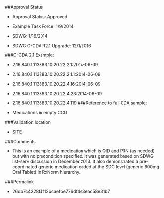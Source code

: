 ##Approval Status 

* Approval Status: Approved
* Example Task Force: 1/9/2014
* SDWG: 1/16/2014

* SDWG C-CDA R2.1 Upgrade: 12/1/2016    

###C-CDA 2.1 Example: 


* 2.16.840.1.113883.10.20.22.2.1:2014-06-09

* 2.16.840.1.113883.10.20.22.2.1.1:2014-06-09

* 2.16.840.1.113883.10.20.22.4.16:2014-06-09

* 2.16.840.1.113883.10.20.22.4.23:2014-06-09
* 2.16.840.1.113883.10.20.22.4.119
###Reference to full CDA sample:
* Medications in empty CCD


###Validation location

* [SITE](https://sitenv.org/c-cda-validator)


###Comments

* This is an example of a medication which is QID and PRN (as needed) but with no precondition specified. It was generated based on SDWG list-serv discussion in December 2013. It also demonstrated a pre-coordinated generic medication coded at the SDC level (generic 600mg Oral Tablet) in RxNorm hierarchy.


###Permalink 

* 26db7c4228f4f13bcaefbe776df4e3eac58e31b7